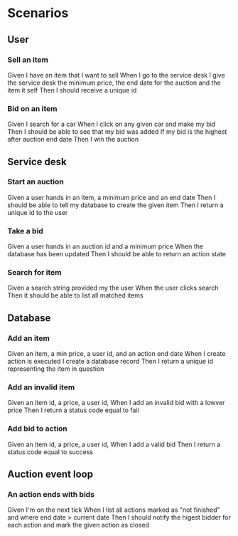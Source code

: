 # Scenarios

## User

### Sell an item

Given I have an item that I want to sell
When I go to the service desk I give the service desk
  the minimum price,
  the end date for the auction
  and the item it self
Then I should receive a unique id

### Bid on an item

Given I search for a car
When I click on any given car and make my bid
Then I should be able to see that my bid was added
If my bid is the highest after auction end date
Then I win the auction

## Service desk

### Start an auction

Given a user hands in 
  an item,
  a minimum price
  and an end date
Then I should be able to tell my database to create the given item
Then I return a unique id to the user

### Take a bid

Given a user hands in 
  an auction id
  and a minimum price
When the database has been updated
Then I should be able to return an action state

### Search for item

Given a search string provided my the user
When the user clicks search
Then it should be able to list all matched items

## Database

### Add an item

Given 
  an item,
  a min price,
  a user id,
  and an action end date
When I create action is executed I create a database record
Then I return a unique id representing the item in question

### Add an invalid item

Given 
  an item id,
  a price,
  a user id,
When I add an invalid bid with a lowver price
Then I return a status code equal to fail

### Add bid to action

Given 
  an item id,
  a price,
  a user id,
When I add a valid bid
Then I return a status code equal to success

## Auction event loop

### An action ends with bids

Given I'm on the next tick
When I list all actions 
  marked as "not finished"
  and where end date > current date
Then I should 
  notify the higest bidder for each action
  and mark the given action as closed